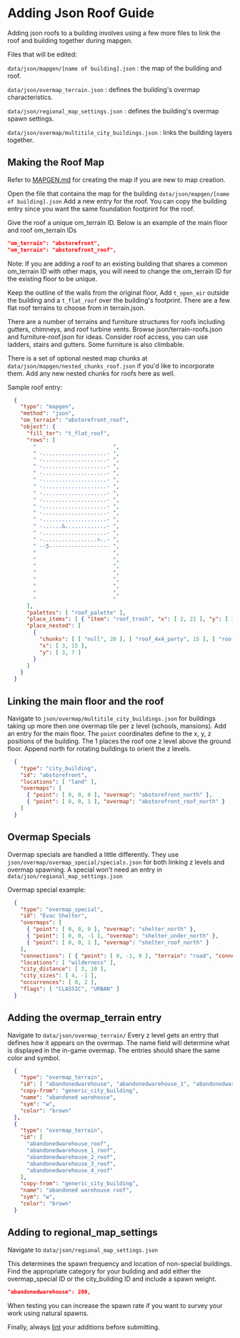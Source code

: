 # Adding Json Roof Guide

Adding json roofs to a building involves using a few more files to link the roof and building together during mapgen.

Files that will be edited:

`data/json/mapgen/[name of building].json` : the map of the building and roof.

`data/json/overmap_terrain.json` : defines the building's overmap characteristics.

`data/json/regional_map_settings.json` : defines the building's overmap spawn settings.

`data/json/overmap/multitile_city_buildings.json` : links the building layers together.

## Making the Roof Map

Refer to [MAPGEN.md](https://github.com/CleverRaven/Cataclysm-DDA/blob/master/doc/MAPGEN.md) for creating the map if you are new to map creation.

Open the file that contains the map for the building `data/json/mapgen/[name of building].json`
Add a new entry for the roof.  You can copy the building entry since you want the same foundation footprint for the roof.

Give the roof a unique om_terrain ID.  Below is an example of the main floor and roof om_terrain IDs

````json
"om_terrain": "abstorefront",
"om_terrain": "abstorefront_roof",
````

Note: If you are adding a roof to an existing building that shares a common om_terrain ID with other maps, you will need to change the om_terrain ID for the existing floor to be unique.

Keep the outline of the walls from the original floor,
Add `t_open_air` outside the building and a `t_flat_roof` over the building's footprint.
There are a few flat roof terrains to choose from in terrain.json.

There are a number of terrains and furniture structures for roofs including gutters, chimneys, and roof turbine vents.
Browse json/terrain-roofs.json and furniture-roof.json for ideas.  Consider roof access, you can use ladders, stairs and gutters.  Some furniture is also climbable.

There is a set of optional nested map chunks at `data/json/mapgen/nested_chunks_roof.json` if you'd like to incorporate them.  Add any new nested chunks for roofs here as well.

Sample roof entry:
````json
  {
    "type": "mapgen",
    "method": "json",
    "om_terrain": "abstorefront_roof",
    "object": {
      "fill_ter": "t_flat_roof",
      "rows": [
        "                        ",
        " -....................- ",
        " -....................- ",
        " -....................- ",
        " -....................- ",
        " -....................- ",
        " -....................- ",
        " -....................- ",
        " -....................- ",
        " -....................- ",
        " -....................- ",
        " -....................- ",
        " -......&.............- ",
        " -....................- ",
        " -.................>..- ",
        " --5------------------- ",
        "                        ",
        "                        ",
        "                        ",
        "                        ",
        "                        ",
        "                        ",
        "                        ",
        "                        "
      ],
      "palettes": [ "roof_palette" ],
      "place_items": [ { "item": "roof_trash", "x": [ 2, 21 ], "y": [ 3, 14 ], "chance": 50, "repeat": [ 1, 3 ] } ],
      "place_nested": [
        {
          "chunks": [ [ "null", 20 ], [ "roof_4x4_party", 15 ], [ "roof_4x4_holdout", 5 ], [ "roof_4x4_utility", 40 ] ],
          "x": [ 3, 15 ],
          "y": [ 3, 7 ]
        }
      ]
    }
  }
````

## Linking the main floor and the roof
Navigate to `json/overmap/multitile_city_buildings.json` for buildings taking up more then one overmap tile per z level (schools, mansions).
Add an entry for the main floor.  The `point` coordinates define to the x, y, z positions of the building.  The 1 places the roof one z level above the ground floor.
Append north for rotating buildings to orient the z levels.

````json
  {
    "type": "city_building",
    "id": "abstorefront",
    "locations": [ "land" ],
    "overmaps": [
      { "point": [ 0, 0, 0 ], "overmap": "abstorefront_north" },
      { "point": [ 0, 0, 1 ], "overmap": "abstorefront_roof_north" }
    ]
  }
````
## Overmap Specials

Overmap specials are handled a little differently.  They use `json/overmap/overmap_special/specials.json` for both linking z levels and overmap spawning.  A special won't need an entry in `data/json/regional_map_settings.json`

Overmap special example:
````json
  {
    "type": "overmap_special",
    "id": "Evac Shelter",
    "overmaps": [
      { "point": [ 0, 0, 0 ], "overmap": "shelter_north" },
      { "point": [ 0, 0, -1 ], "overmap": "shelter_under_north" },
      { "point": [ 0, 0, 1 ], "overmap": "shelter_roof_north" }
    ],
    "connections": [ { "point": [ 0, -1, 0 ], "terrain": "road", "connection": "local_road", "from": [ 0, 0, 0 ] } ],
    "locations": [ "wilderness" ],
    "city_distance": [ 3, 10 ],
    "city_sizes": [ 4, -1 ],
    "occurrences": [ 0, 2 ],
    "flags": [ "CLASSIC", "URBAN" ]
  }
````
## Adding the overmap_terrain entry

Navigate to `data/json/overmap_terrain/`
Every z level gets an entry that defines how it appears on the overmap.
The name field will determine what is displayed in the in-game overmap.
The entries should share the same color and symbol.

````json
  {
    "type": "overmap_terrain",
    "id": [ "abandonedwarehouse", "abandonedwarehouse_1", "abandonedwarehouse_2", "abandonedwarehouse_3", "abandonedwarehouse_4" ],
    "copy-from": "generic_city_building",
    "name": "abandoned warehouse",
    "sym": "w",
    "color": "brown"
  },
  {
    "type": "overmap_terrain",
    "id": [
      "abandonedwarehouse_roof",
      "abandonedwarehouse_1_roof",
      "abandonedwarehouse_2_roof",
      "abandonedwarehouse_3_roof",
      "abandonedwarehouse_4_roof"
    ],
    "copy-from": "generic_city_building",
    "name": "abandoned warehouse roof",
    "sym": "w",
    "color": "brown"
  }
````
## Adding to regional_map_settings
Navigate to `data/json/regional_map_settings.json`

This determines the spawn frequency and location of non-special buildings.
Find the appropriate category for your building and add either the overmap_special ID or the city_building ID and include a spawn weight.

````json
"abandonedwarehouse": 200,
````
When testing you can increase the spawn rate if you want to survey your work using natural spawns.

Finally, always [lint](http://dev.narc.ro/cataclysm/format.html) your additions before submitting.
